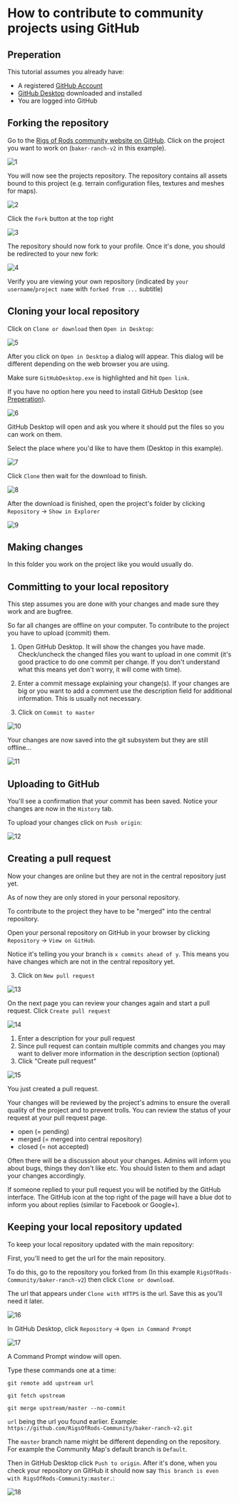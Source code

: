 # How to contribute to community projects using GitHub



## Preperation

This tutorial assumes you already have:
* A registered [GitHub Account](https://github.com/join)
* [GitHub Desktop](https://desktop.github.com/) downloaded and installed
* You are logged into GitHub

## Forking the repository

Go to the [Rigs of Rods community website on GitHub](https://github.com/RigsOfRods-Community). Click on the project you want to work on (`baker-ranch-v2` in this example).

![1](/images/github-1.png)

You will now see the projects repository. The repository contains all assets bound to this project (e.g. terrain configuration files, textures and meshes for maps).

![2](/images/github-2.png)

Click the `Fork` button at the top right

![3](/images/github-3.png)

The repository should now fork to your profile. Once it's done, you should be redirected to your new fork:

![4](/images/github-4.png)

Verify you are viewing your own repository (indicated by `your username`/`project name` with `forked from ...` subtitle)

## Cloning your local repository

Click on `Clone or download` then `Open in Desktop`:

![5](/images/github-5.png)

After you click on `Open in Desktop` a dialog will appear. This dialog will be different depending on the web browser you are using.

Make sure `GitHubDesktop.exe` is highlighted and hit `Open link`.

If you have no option here you need to install GitHub Desktop (see [Preperation](#preperation)).

![6](/images/github-6.png)

GitHub Desktop will open and ask you where it should put the files so you can work on them.

Select the place where you'd like to have them (Desktop in this example).

![7](/images/github-7.png)

Click `Clone` then wait for the download to finish.

![8](/images/github-8.png)

After the download is finished, open the project's folder by clicking `Repository` -> `Show in Explorer`

![9](/images/github-9.png)

## Making changes

In this folder you work on the project like you would usually do.

## Committing to your local repository

This step assumes you are done with your changes and made sure they work and are bugfree.

So far all changes are offline on your computer. To contribute to the project you have to upload (commit) them.

1. Open GitHub Desktop. It will show the changes you have made. Check/uncheck the changed files you want to upload in one commit (it's good practice to do one commit per change. If you don't understand what this means yet don't worry, it will come with time).

2. Enter a commit message explaining your change(s). If your changes are big or you want to add a comment use the description field for additional information. This is usually not necessary.

3. Click on `Commit to master`

![10](/images/github-10.png)

Your changes are now saved into the git subsystem but they are still offline...

![11](/images/github-11.png)

## Uploading to GitHub

You'll see a confirmation that your commit has been saved. Notice your changes are now in the `History` tab.

To upload your changes click on `Push origin`:

![12](/images/github-12.png)

## Creating a pull request

Now your changes are online but they are not in the central repository just yet.

As of now they are only stored in your personal repository.

To contribute to the project they have to be "merged" into the central repository.

Open your personal repository on GitHub in your browser by clicking `Repository` -> `View on GitHub`.

Notice it's telling you your branch is `x commits ahead of y`. This means you have changes which are not in the central repository yet.

3. Click on `New pull request`

![13](/images/github-13.png)

On the next page you can review your changes again and start a pull request. Click `Create pull request`

![14](/images/github-14.png)

1. Enter a description for your pull request
2. Since pull request can contain multiple commits and changes you may want to deliver more information in the description section (optional)
3. Click "Create pull request"

![15](/images/github-15.png)

You just created a pull request.

Your changes will be reviewed by the project's admins to ensure the overall quality of the project and to prevent trolls.
You can review the status of your request at your pull request page.

* open (= pending)
* merged (= merged into central repository)
* closed (= not accepted)

Often there will be a discussion about your changes. Admins will inform you about bugs, things they don't like etc. You should listen to them and adapt your changes accordingly.

If someone replied to your pull request you will be notified by the GitHub interface. The GitHub icon at the top right of the page will have a blue dot to inform you about replies (similar to Facebook or Google+).

## Keeping your local repository updated

To keep your local repository updated with the main repository:

First, you'll need to get the url for the main repository.

To do this, go to the repository you forked from (In this example `RigsOfRods-Community/baker-ranch-v2`) then click `Clone or download`.

The url that appears under `Clone with HTTPS` is the url. Save this as you'll need it later.

![16](/images/github-16.png)

In GitHub Desktop, click `Repository` -> `Open in Command Prompt`

![17](/images/github-17.png)

A Command Prompt window will open.

Type these commands one at a time:

```
git remote add upstream url

git fetch upstream

git merge upstream/master --no-commit
```

`url` being the url you found earlier. Example: `https://github.com/RigsOfRods-Community/baker-ranch-v2.git`

The `master` branch name might be different depending on the repository. For example the Community Map's default branch is `Default`.

Then in GitHub Desktop click `Push to origin`. After it's done, when you check your repository on GitHub it should now say `This branch is even with RigsOfRods-Community:master.`:

![18](/images/github-18.png)
